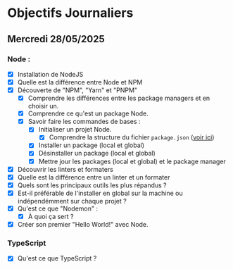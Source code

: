 # Objectifs Journaliers

## Mercredi 28/05/2025

### Node :

- [x] Installation de NodeJS
- [x] Quelle est la différence entre Node et NPM
- [x] Découverte de "NPM", "Yarn" et "PNPM"
  - [x] Comprendre les différences entre les package managers et en choisir un.
  - [x] Comprendre ce qu'est un package Node.
  - [x] Savoir faire les commandes de bases :
    - [x] Initialiser un projet Node.
      - [x] Comprendre la structure du fichier `package.json` ([voir ici](https://docs.npmjs.com/cli/v10/configuring-npm/package-json))
    - [x] Installer un package (local et global)
    - [x] Désinstaller un package (local et global)
    - [x] Mettre jour les packages (local et global) et le package manager
- [x] Découvrir les linters et formaters
- [x] Quelle est la différence entre un linter et un formater
- [x] Quels sont les principaux outils les plus répandus ?
- [x] Est-il préférable de l'installer en global sur la machine ou indépendémment sur chaque projet ?
- [x] Qu'est ce que "Nodemon" :
  - [x] À quoi ça sert ?
- [x] Créer son premier "Hello World!" avec Node.

### TypeScript

- [x] Qu'est ce que TypeScript ?